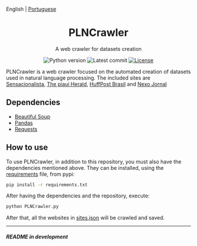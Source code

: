 English | [Portuguese](./README.pt-BR.md)

<h1 align="center">PLNCrawler</h1>

<div align="center">

A web crawler for datasets creation

![Python version][python-src]
![Latest commit][commit-src]
[![License][license-src]][license-href]

</div>

PLNCrawler is a web crawler focused on the automated creation of datasets used in natural language processing. The included sites are [Sensacionalista](https://www.sensacionalista.com.br/pais/), [The piauí Herald](https://piaui.folha.uol.com.br/herald/), [HuffPost Brasil](https://www.huffpostbrasil.com/noticias/) and [Nexo Jornal](https://www.nexojornal.com.br/tema/Sociedade)

## Dependencies
- [Beautiful Soup](https://www.crummy.com/software/BeautifulSoup/)
- [Pandas](https://pandas.pydata.org/)
- [Requests](https://requests.readthedocs.io/en/master/)

## How to use

To use PLNCrawler, in addition to this repository, you must also have the dependencies mentioned above. They can be installed, using the [requirements](requirements.txt) file, from pypi:

```sh
pip install -r requirements.txt
```

After having the dependencies and the repository, execute:

```sh
python PLNCrawler.py 
```

After that, all the websites in [sites.json](sites.json) will be crawled and saved.

---
###### **README in development**

[python-src]: https://img.shields.io/badge/python-3.8-green.svg
[commit-src]: https://badgen.net/github/last-commit/schuberty/PLNCrawler
[license-src]: https://badgen.net/github/license/schuberty/PLNCrawler
[license-href]: LICENSE.md